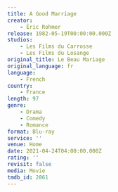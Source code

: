 ```yaml
---
title: A Good Marriage
creator:
    - Éric Rohmer
release: 1982-05-19T00:00:00.000Z
studios:
    - Les Films du Carrosse
    - Les Films du Losange
original_title: Le Beau Mariage
original_language: fr
language:
    - French
country:
    - France
length: 97
genre:
    - Drama
    - Comedy
    - Romance
format: Blu-ray
service: ''
venue: Home
date: 2021-04-24T04:00:00.000Z
rating: ''
revisit: false
media: Movie
tmdb_id: 2861
---
```



